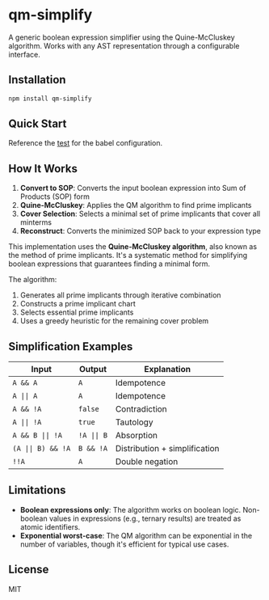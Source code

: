 # qm-simplify

A generic boolean expression simplifier using the Quine-McCluskey algorithm. Works with any AST representation through a configurable interface.

## Installation

```bash
npm install qm-simplify
```

## Quick Start

Reference the [test](./tests/qm.test.ts) for the babel configuration.


## How It Works

1. **Convert to SOP**: Converts the input boolean expression into Sum of Products (SOP) form
2. **Quine-McCluskey**: Applies the QM algorithm to find prime implicants
3. **Cover Selection**: Selects a minimal set of prime implicants that cover all minterms
4. **Reconstruct**: Converts the minimized SOP back to your expression type

This implementation uses the **Quine-McCluskey algorithm**, also known as the method of prime implicants. It's a systematic method for simplifying boolean expressions that guarantees finding a minimal form.

The algorithm:
1. Generates all prime implicants through iterative combination
2. Constructs a prime implicant chart
3. Selects essential prime implicants
4. Uses a greedy heuristic for the remaining cover problem

## Simplification Examples

| Input | Output | Explanation |
|-------|--------|-------------|
| `A && A` | `A` | Idempotence |
| `A \|\| A` | `A` | Idempotence |
| `A && !A` | `false` | Contradiction |
| `A \|\| !A` | `true` | Tautology |
| `A && B \|\| !A` | `!A \|\| B` | Absorption |
| `(A \|\| B) && !A` | `B && !A` | Distribution + simplification |
| `!!A` | `A` | Double negation |

## Limitations

- **Boolean expressions only**: The algorithm works on boolean logic. Non-boolean values in expressions (e.g., ternary results) are treated as atomic identifiers.
- **Exponential worst-case**: The QM algorithm can be exponential in the number of variables, though it's efficient for typical use cases.

## License

MIT
